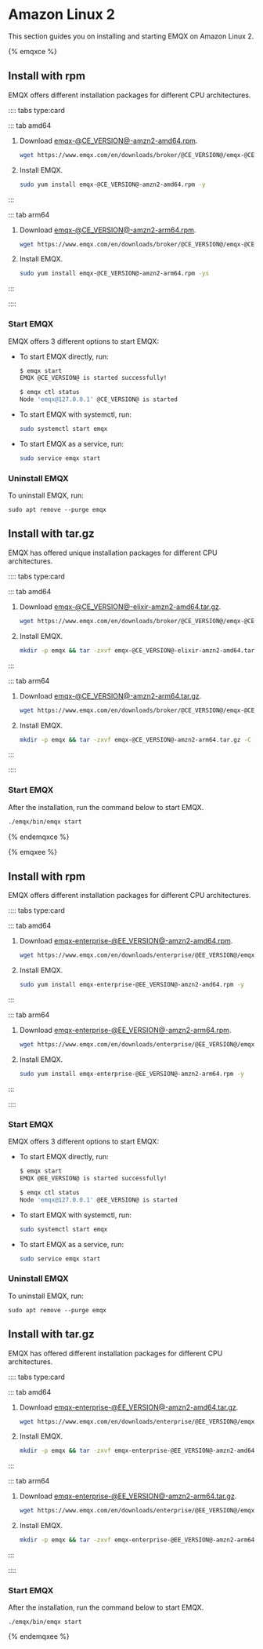 # Amazon Linux 2

This section guides you on installing and starting EMQX on Amazon Linux 2.

{% emqxce %}

## Install with rpm

EMQX offers different installation packages for different CPU architectures. 

:::: tabs type:card

::: tab amd64

1. Download [emqx-@CE_VERSION@-amzn2-amd64.rpm](https://www.emqx.com/en/downloads/broker/@CE_VERSION@/emqx-@CE_VERSION@-amzn2-amd64.rpm). 

   ```bash
   wget https://www.emqx.com/en/downloads/broker/@CE_VERSION@/emqx-@CE_VERSION@-amzn2-amd64.rpm
   ```

2. Install EMQX. 

   ```bash
   sudo yum install emqx-@CE_VERSION@-amzn2-amd64.rpm -y
   ```

:::

::: tab arm64

1. Download [emqx-@CE_VERSION@-amzn2-arm64.rpm](https://www.emqx.com/en/downloads/broker/@CE_VERSION@/emqx-@CE_VERSION@-amzn2-arm64.rpm). 

   ```bash
   wget https://www.emqx.com/en/downloads/broker/@CE_VERSION@/emqx-@CE_VERSION@-amzn2-arm64.rpm
   ```

2. Install EMQX. 

   ```bash
   sudo yum install emqx-@CE_VERSION@-amzn2-arm64.rpm -ys
   ```

:::

::::

### Start EMQX

EMQX offers 3 different options to start EMQX:

- To start EMQX directly, run:

  ```bash
  $ emqx start
  EMQX @CE_VERSION@ is started successfully!
  
  $ emqx ctl status
  Node 'emqx@127.0.0.1' @CE_VERSION@ is started
  ```

- To start EMQX with systemctl, run:

  ```bash
  sudo systemctl start emqx
  ```

- To start EMQX as a service, run:

  ```bash
  sudo service emqx start
  ```

### Uninstall EMQX

To uninstall EMQX, run:

```
sudo apt remove --purge emqx
```

## Install with tar.gz

EMQX has offered unique installation packages for different CPU architectures. 

:::: tabs type:card

::: tab amd64

1. Download [emqx-@CE_VERSION@-elixir-amzn2-amd64.tar.gz](https://www.emqx.com/en/downloads/broker/@CE_VERSION@/emqx-@CE_VERSION@-elixir-amzn2-amd64.tar.gz). 

   ```bash
   wget https://www.emqx.com/en/downloads/broker/@CE_VERSION@/emqx-@CE_VERSION@-elixir-amzn2-amd64.tar.gz
   ```

2. Install EMQX. 

   ```bash
   mkdir -p emqx && tar -zxvf emqx-@CE_VERSION@-elixir-amzn2-amd64.tar.gz -C emqx
   ```

:::

::: tab arm64

1. Download [emqx-@CE_VERSION@-amzn2-arm64.tar.gz](https://www.emqx.com/en/downloads/broker/@CE_VERSION@/emqx-@CE_VERSION@-amzn2-arm64.tar.gz). 

   ```bash
   wget https://www.emqx.com/en/downloads/broker/@CE_VERSION@/emqx-@CE_VERSION@-amzn2-arm64.tar.gz
   ```

2. Install EMQX.

   ```bash
   mkdir -p emqx && tar -zxvf emqx-@CE_VERSION@-amzn2-arm64.tar.gz -C emqx
   ```

:::

::::

### Start EMQX

After the installation, run the command below to start EMQX.

```bash
./emqx/bin/emqx start
```

{% endemqxce %}

{% emqxee %}

## Install with rpm

EMQX offers different installation packages for different CPU architectures. 

:::: tabs type:card

::: tab amd64

1. Download [emqx-enterprise-@EE_VERSION@-amzn2-amd64.rpm](https://www.emqx.com/en/downloads/enterprise/@EE_VERSION@/emqx-enterprise-@EE_VERSION@-amzn2-amd64.rpm). 

   ```bash
   wget https://www.emqx.com/en/downloads/enterprise/@EE_VERSION@/emqx-enterprise-@EE_VERSION@-amzn2-amd64.rpm
   ```

2. Install EMQX. 

   ```bash
   sudo yum install emqx-enterprise-@EE_VERSION@-amzn2-amd64.rpm -y
   ```

:::

::: tab arm64

1. Download [emqx-enterprise-@EE_VERSION@-amzn2-arm64.rpm](https://www.emqx.com/en/downloads/enterprise/@EE_VERSION@/emqx-enterprise-@EE_VERSION@-amzn2-arm64.rpm). 

   ```bash
   wget https://www.emqx.com/en/downloads/enterprise/@EE_VERSION@/emqx-enterprise-@EE_VERSION@-amzn2-arm64.rpm
   ```

2. Install EMQX.

   ```bash
   sudo yum install emqx-enterprise-@EE_VERSION@-amzn2-arm64.rpm -y
   ```

:::

::::

### Start EMQX

EMQX offers 3 different options to start EMQX:

- To start EMQX directly, run:

  ```bash
  $ emqx start
  EMQX @EE_VERSION@ is started successfully!
  
  $ emqx ctl status
  Node 'emqx@127.0.0.1' @EE_VERSION@ is started
  ```

- To start EMQX with systemctl, run:

  ```bash
  sudo systemctl start emqx
  ```

- To start EMQX as a service, run:

  ```bash
  sudo service emqx start
  ```

### Uninstall EMQX

To uninstall EMQX, run:

```
sudo apt remove --purge emqx
```

## Install with tar.gz

EMQX has offered different installation packages for different CPU architectures. 

:::: tabs type:card

::: tab amd64

1. Download [emqx-enterprise-@EE_VERSION@-amzn2-amd64.tar.gz](https://www.emqx.com/en/downloads/enterprise/@EE_VERSION@/emqx-enterprise-@EE_VERSION@-amzn2-amd64.tar.gz). 

   ```bash
   wget https://www.emqx.com/en/downloads/enterprise/@EE_VERSION@/emqx-enterprise-@EE_VERSION@-amzn2-amd64.tar.gz
   ```

2. Install EMQX.

   ```bash
   mkdir -p emqx && tar -zxvf emqx-enterprise-@EE_VERSION@-amzn2-amd64.tar.gz -C emqx
   ```

:::

::: tab arm64

1. Download [emqx-enterprise-@EE_VERSION@-amzn2-arm64.tar.gz](https://www.emqx.com/en/downloads/enterprise/@EE_VERSION@/emqx-enterprise-@EE_VERSION@-amzn2-arm64.tar.gz). 

   ```bash
   wget https://www.emqx.com/en/downloads/enterprise/@EE_VERSION@/emqx-enterprise-@EE_VERSION@-amzn2-arm64.tar.gz
   ```

2. Install EMQX.

   ```bash
   mkdir -p emqx && tar -zxvf emqx-enterprise-@EE_VERSION@-amzn2-arm64.tar.gz -C emqx
   ```

:::

::::

### Start EMQX

After the installation, run the command below to start EMQX.

```
./emqx/bin/emqx start
```

{% endemqxee %}
